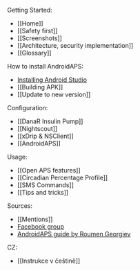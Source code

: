 Getting Started:
* [[Home]]
* [[Safety first]]
* [[Screenshots]]
* [[Architecture, security implementation]]
* [[Glossary]]

How to install AndroidAPS:
* [Installing Android Studio](https://developer.android.com/studio/install.html)
* [[Building APK]]
* [[Update to new version]]

Configuration:
* [[DanaR Insulin Pump]]
* [[Nightscout]]
* [[xDrip & NSClient]]
* [[AndroidAPS]]

Usage:
* [[Open APS features]]
* [[Circadian Percentage Profile]]
* [[SMS Commands]]
* [[Tips and tricks]]

Sources:
* [[Mentions]]
* [Facebook group](https://www.facebook.com/groups/1900195340201874/)
* [AndroidAPS guide by Roumen Georgiev](https://www.facebook.com/groups/1900195340201874/files/)

CZ:
* [[Instrukce v češtině]]